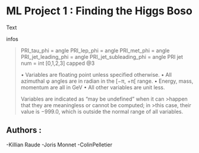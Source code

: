 # ML Project 1 : Finding the Higgs Boso

Text

infos
>PRI_tau_phi = angle
>PRI_lep_phi = angle
>PRI_met_phi = angle
>PRI_jet_leading_phi = angle
>PRI_jet_subleading_phi = angle
>PRI jet num = int [0,1,2,3] capped @3
>
>• Variables are floating point unless specified otherwise.
>• All azimuthal φ angles are in radian in the [−π, +π[ range.
>• Energy, mass, momentum are all in GeV
>• All other variables are unit less.
>
>Variables are indicated as “may be undefined” when it can >happen that they are meaningless or cannot be computed; in >this case, their value is −999.0, which is outside the normal
>range of all variables.

## Authors :

-Killian Raude
-Joris Monnet
-ColinPelletier

